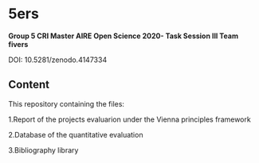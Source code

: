 # 5ers

**Group 5 CRI Master AIRE Open Science 2020- Task Session III Team fivers**

DOI: 10.5281/zenodo.4147334 


## Content 

This repository containing the files:

1.Report of the projects evaluarion under the Vienna principles framework

2.Database of the quantitative evaluation 

3.Bibliography library




